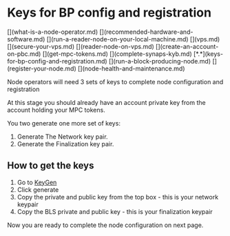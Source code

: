 # Keys for BP config and registration
<div class="dot-navigation" markdown>
   [](what-is-a-node-operator.md)
   [](recommended-hardware-and-software.md)
   [](run-a-reader-node-on-your-local-machine.md)
   [](vps.md)
   [](secure-your-vps.md)
   [](reader-node-on-vps.md)
   [](create-an-account-on-pbc.md)
   [](get-mpc-tokens.md)
   [](complete-synaps-kyb.md)
   [*.*](keys-for-bp-config-and-registration.md)
   [](run-a-block-producing-node.md)
   [](register-your-node.md)
   [](node-health-and-maintenance.md)
</div>

Node operators will need 3 sets of keys to complete node configuration and registration

At this stage you should already have an account private key from the account holding your MPC tokens.

You two generate one more set of keys:
   
1. Generate The Network key pair.   
2. Generate the Finalization key pair.   

## How to get the keys 

1. Go to [KeyGen](https://dashboard.partisiablockchain.com/keygen)   
2. Click generate   
3. Copy the private and public key from the top box - this is your network keypair   
4. Copy the BLS private and public key - this is your finalization keypair   

Now you are ready to complete the node configuration on next page.
